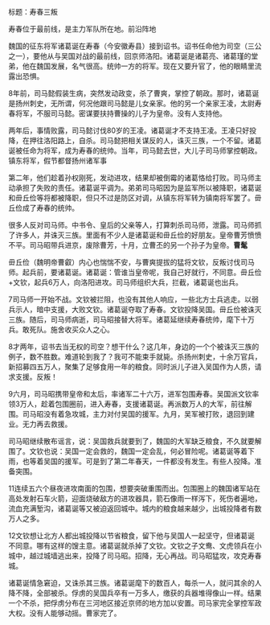 标题：寿春三叛

寿春位于最前线，是主力军队所在地。前沿阵地

魏国的征东将军诸葛诞在寿春（今安徽寿县）接到诏书。诏书任命他为司空（三公之一），要他从与吴国对战的最前线，回京师洛阳。诸葛诞是诸葛亮、诸葛瑾的堂弟，他在魏国发展，名气很高。统帅一方的将军。现在又要升官了，他的眼睛里流露出恐惧。

8年前，司马懿假装生病，突然发动政变，杀了曹爽，掌控了朝政。那时，诸葛诞是扬州刺史，无所谓，何况他跟司马懿是儿女亲家。他的另一个亲家王凌，太尉寿春将军，不服司马懿。密谋要扶持曹操的儿子为皇帝。没有人支持他。

两年后，事情败露，司马懿讨伐80岁的王凌。诸葛诞才不支持王凌。王凌只好投降，在押往洛阳路上，自杀。司马懿把相关谋反的人，诛灭三族，一个不留。诸葛诞被任命为将军，成为寿春的统帅。当年，司马懿去世，大儿子司马师掌控朝政。镇东将军，假节都督扬州诸军事

第二年，他们趁着孙权刚死，发动进攻，结果却被倒霉的诸葛恪给打败。司马师主动承担了失败的责任。诸葛诞平调为。弟弟司马昭因为是监军所以被降职，诸葛诞和毌丘俭等将都被降职，但只不过是防区对调，从镇东将军转为镇南将军罢了。毌丘俭成了寿春的统帅。

很多人反对司马师。中书令、皇后的父亲等人，打算刺杀司马师，泄露。司马师抓了许多人，并诛灭三族。里面有不少人是诸葛诞和毌丘俭的好朋友。皇帝曹芳愤愤不平。司马昭带兵进京，废除曹芳，十月，立曹丕的另一个孙子为皇帝。**曹髦**

毌丘俭（魏明帝曹叡）内心也惴惴不安，与曹爽提拔的猛将文钦，反叛讨伐司马师。起兵前，要诸葛诞。诸葛诞：管谁当皇帝呢，我自己好就行，不同意。毌丘俭+文钦，起兵6万人，向洛阳进攻。司马师组织大兵，拦截，诸葛诞也出兵。

7司马师一开始不战。文钦被拦阻，也没有其他人响应，一些北方士兵逃走。以弱兵示人，暗中支援，大败文钦。诸葛诞夺取了寿春。文钦投降吴国。毌丘俭被诛灭三族。随后，司马师病逝，司马昭接替大将军。诸葛延继续寿春统帅，麾下十万兵。敢死队。施舍收买众人之心。

8才两年，诏书去当无权的司空？想干什么？这几年，身边的一个个被诛灭三族的例子，数不胜数。难道轮到我了？我可不能束手就毙。杀扬州刺史，十余万官兵，新招募四五万人，聚集了足够食用一年的粮食。同时派儿子进入吴国作为人质，请求支援。反叛！

9六月，司马昭携带皇帝和太后，率诸军二十六万，进军包围寿春。吴国派文钦率领3万人，趁着包围圈前，进入寿春，支援诸葛诞。再派数万人的大军，前往解围。司马昭没有着急攻城，主力对付吴国的援军。九月，吴军被打败，退回到建业。无力再去救援。

司马昭继续散布谣言，说：吴国救兵就要到了，魏国的大军缺乏粮食，不久就要解围了。文钦也说：吴国一定会救的，魏国一定会乱，何必冒险呢。诸葛诞等着下雨，也等着吴国的援军。可是到了第二年春天，一件都没有发生。有些人投降。准备突围。

11连续五六个昼夜进攻南面的包围，想要突破重围而出。包围圈上的魏国诸军站在高处发射石车火箭，迎面烧破敌方的进攻器具，箭石像雨一样泻下，死伤者遍地，流血充满堑沟，诸葛诞等又被迫返回城中。城内的粮食越来越少，出城投降者有数万人之多。

12文钦想让北方人都出城投降以节省粮食，留下他与吴国人一起坚守，但诸葛诞不同意。哪有这样的馊主意。诸葛诞就杀掉了文钦。文钦之子文鸯、文虎领兵在小城中，越过城墙逃出来，投降了司马昭。招降，无心再战。司马昭猛攻，攻克寿春城。

诸葛诞情急窘迫，又诛杀其三族。诸葛诞麾下的数百人，每杀一人，就问其余的人降不降，全部被杀。俘虏的吴国兵卒有一万多人，缴获的兵器堆得像山一样。结果一个不杀，把俘虏分布在三河地区接近京师的地方加以安置。司马家完全掌控军政大权。没有人能够动摇。曹家完了。





